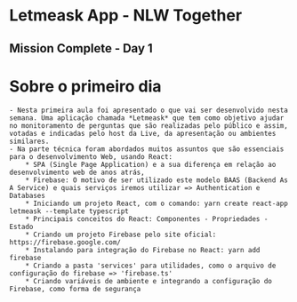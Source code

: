# Letmeask App - NLW Together
## Mission Complete - Day 1
# Sobre o primeiro dia
    - Nesta primeira aula foi apresentado o que vai ser desenvolvido nesta semana. Uma aplicação chamada *Letmeask* que tem como objetivo ajudar no monitoramento de perguntas que são realizadas pelo público e assim, votadas e indicadas pelo host da Live, da apresentação ou ambientes similares. 
    - Na parte técnica foram abordados muitos assuntos que são essenciais para o desenvolvimento Web, usando React:
        * SPA (Single Page Application) e a sua diferença em relação ao desenvolvimento web de anos atrás,
        * Firebase: O motivo de ser utilizado este modelo BAAS (Backend As A Service) e quais serviços iremos utilizar => Authentication e Databases
        * Iniciando um projeto React, com o comando: yarn create react-app letmeask --template typescript
        * Principais conceitos do React: Componentes - Propriedades - Estado 
        * Criando um projeto Firebase pelo site oficial: https://firebase.google.com/
        * Instalando para integração do Firebase no React: yarn add firebase
        * Criando a pasta 'services' para utilidades, como o arquivo de configuração do firebase => 'firebase.ts'
        * Criando variáveis de ambiente e integrando a configuração do Firebase, como forma de segurança

